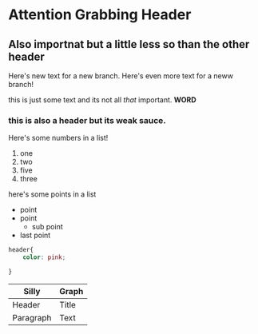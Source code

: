 
# Attention Grabbing Header

## Also importnat but a little less so than the other header

Here's new text for a new branch. Here's even more text for a neww branch! 

this is just some text and its not all *that* important. __WORD__

### this is also a header but its weak sauce. 

Here's some numbers in a list!

1) one
2) two
3) five
4) three

here's some points in a list

- point
- point
    - sub point
- last point

``` css
header{
    color: pink;

}
```

| Silly     | Graph |
| ----------- | ----------- |
| Header      | Title       |
| Paragraph   | Text        |
